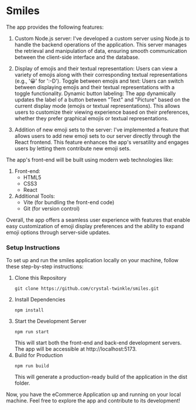 # Smiles

The app provides the following features:

1. Custom Node.js server: I've developed a custom server using Node.js to handle the backend operations of the application. This server manages the retrieval and manipulation of data,
ensuring smooth communication between the client-side interface and the database.

2. Display of emojis and their textual representation: Users can view a variety of emojis along with their corresponding textual representations (e.g., '😀' for ':-D').
Toggle between emojis and text: Users can switch between displaying emojis and their textual representations with a toggle functionality. Dynamic button labeling: The app dynamically updates the label of a button between "Text" and "Picture" based on the current display mode (emojis or textual representations).
This allows users to customize their viewing experience based on their preferences, whether they prefer graphical emojis or textual representations.

3. Addition of new emoji sets to the server: I've implemented a feature that allows users to add new emoji sets to our server directly through the React frontend. This feature enhances the app's versatility and engages users by letting them contribute new emoji sets.

The app's front-end will be built using modern web technologies like:
1. Front-end:
   - HTML5
   - CSS3
   - React
2. Additional Tools:
   - Vite (for bundling the front-end code)
   - Git (for version control)

Overall, the app offers a seamless user experience with features that enable easy customization of emoji display preferences and the ability to expand emoji options through server-side updates.

### Setup Instructions

To set up and run the smiles application locally on your machine, follow these step-by-step instructions:

1. Clone this Repository
   ```
   git clone https://github.com/crystal-twinkle/smiles.git
   ```
2. Install Dependencies 
   ```
   npm install
   ```
3. Start the Development Server
   ```
   npm run start
   ```
   This will start both the front-end and back-end development servers. The app will be accessible at http://localhost:5173.
4. Build for Production
   ```
   npm run build
   ```
   This will generate a production-ready build of the application in the dist folder.

Now, you have the eCommerce Application up and running on your local machine. Feel free to explore the app and contribute to its development!



